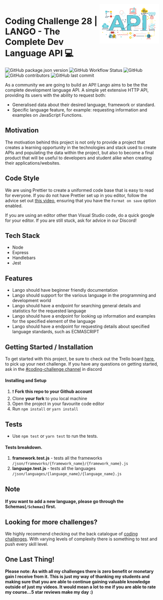 <img src="api.png" align="right" />

# Coding Challenge 28 | LANGO - The Complete Dev Language API 💻

![GitHub package.json version](https://img.shields.io/github/package-json/v/MattCSmith/coding_challenge-28?style=for-the-badge)
![GitHub Workflow Status](https://img.shields.io/github/workflow/status/MattCSmith/coding_challenge-28/main?style=for-the-badge)
![GitHub](https://img.shields.io/github/license/MattCSmith/coding_challenge-28?style=for-the-badge)
![GitHub contributors](https://img.shields.io/github/contributors/MattCSmith/coding_challenge-28?style=for-the-badge)
![GitHub last commit](https://img.shields.io/github/last-commit/MattCSmith/coding_challenge-28?style=for-the-badge)

As a community we are going to build an API! Lango aims to be the the complete development language API. A simple yet extensive HTTP API, providing its users with the ability to request both:

-   Generalised data about their desired language, framework or standard.
-   Specific language feature, for example: requesting information and examples on JavaScript Functions.

## Motivation

The motivation behind this project is not only to provide a project that creates a learning opportunity in the technologies and stack used to create APIs and populating the data within the project, but also to become a final product that will be useful to developers and student alike when creating their applications/websites.

## Code Style

We are using Prettier to create a uniformed code base that is easy to read for everyone. If you do not have Prettier set up in you editor, follow the advice set out [this video](https://www.youtube.com/watch?v=h3PJjP0nE98), ensuring that you have the `Format on save` option enabled.

If you are using an editor other than Visual Studio code, do a quick google for your editor. If you are still stuck, ask for advice in our Discord!

## Tech Stack

-   Node
-   Express
-   Handlebars
-   Jest

## Features

-   Lango should have beginner friendly documentation
-   Lango should support for the various language in the programming and development world
-   Lango should have a endpoint for searching general details and statistics for the requested language
-   Lango should have a endpoint for looking up information and examples for the specified element of the language
-   Lango should have a endpoint for requesting details about specified language standards, such as ECMASCRIPT

## Getting Started / Installation

To get started with this project, be sure to check out the Trello board [here](https://trello.com/invite/b/a6HV2wni/719405fe166fb668f02f84a4f4943869/web-dev-api), to pick up your next challenge. If you have any questions on getting started, ask in the [#coding-challenge channel](https://discordapp.com/channels/423464391791476747/434849407054381096/716684388028383272) in discord

#### Installing and Setup

1. ❗ **Fork this repo to your Github account**
2. Clone **your fork** to you local machine
3. Open the project in your favourite code editor
4. Run `npm install` or `yarn install`

## Tests

- Use `npm test` or `yarn test` to run the tests.

#### Tests breakdown.
1. **framework.test.js** - tests all the frameworks `/json/frameworks/{framework_name}/{framework_name}.js`
2. **language.test.js** - tests all the languages `/json/languages/{language_name}/{language_name}.js`

## Note

#### If you want to add a new language, please go through the Schemas(`/Schemas`) first.


## Looking for more challenges?

We highly recommend checking out the back catalogue of [coding challenges](https://zerotomastery.io/community/coding-challenges/?utm_source=github&utm_medium=coding_challenge-28). With varying levels of complexity there is something to test and push every skill level.

## One Last Thing!

**Please note: As with all my challenges there is zero benefit or monetary gain I receive from it. This is just my way of thanking my students and making sure that you are able to continue gaining valuable knowledge outside of just my videos. It would mean a lot to me if you are able to rate my course...5 star reviews make my day :)**
